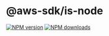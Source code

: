 # @aws-sdk/is-node

[![NPM version](https://img.shields.io/npm/v/@aws-sdk/is-node/beta.svg)](https://www.npmjs.com/package/@aws-sdk/is-node)
[![NPM downloads](https://img.shields.io/npm/dm/@aws-sdk/is-node.svg)](https://www.npmjs.com/package/@aws-sdk/is-node)
